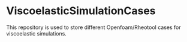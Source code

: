 # ViscoelasticSimulationCases
This repository is used to store different Openfoam/Rheotool cases for viscoelastic simulations.
